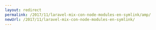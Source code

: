 ```yaml
---
layout: redirect
permalink: /2017/11/laravel-mix-con-node-modules-en-symlink/amp/
newUrl: /2017/11/laravel-mix-con-node-modules-en-symlink/
---
```

